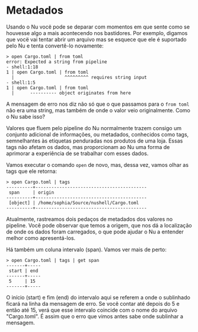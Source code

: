 # Metadados

Usando o Nu vocë pode se deparar com momentos em que sente como se houvesse algo a mais acontecendo nos bastidores. Por exemplo, digamos que vocë vai tentar abrir um arquivo mas se esquece que ele é suportado pelo Nu e tenta convertê-lo novamente:

```nu
> open Cargo.toml | from toml
error: Expected a string from pipeline
- shell:1:18
1 | open Cargo.toml | from toml
  |                   ^^^^^^^^^ requires string input
- shell:1:5
1 | open Cargo.toml | from toml
  |      ---------- object originates from here
```

A mensagem de erro nos diz não só que o que passamos para o `from toml` não era uma string, mas também de onde o valor veio originalmente. Como o Nu sabe isso?

Valores que fluem pelo pipeline do Nu normalmente trazem consigo um conjunto adicional de informações, ou metadados, conhecidos como tags, semnelhantes às etiquetas penduradas nos produtos de uma loja. Essas tags não afetam os dados, mas proporcionam ao Nu uma forma de aprimorar a experiência de se trabalhar com esses dados.

Vamos executar o comando `open` de novo, mas, dessa vez, vamos olhar as tags que ele retorna:

```nu
> open Cargo.toml | tags
----------+------------------------------------------
 span     | origin
----------+------------------------------------------
 [object] | /home/sophia/Source/nushell/Cargo.toml
----------+------------------------------------------
```

Atualmente, rastreamos dois pedaços de metadados dos valores no pipeline. Você pode observar que temos a origem, que nos dá a localização de onde os dados foram carregados, o que pode ajudar o Nu a entender melhor como apresentá-los.

Há também um coluna intervalo (span). Vamos ver mais de perto:

```nu
> open Cargo.toml | tags | get span
-------+-----
 start | end
-------+-----
 5     | 15
-------+-----
```

O início (start) e fim (end) do intervalo aqui se referem a onde o sublinhado ficará na linha da mensagem de erro. Se você contar até depois do 5 e então até 15, verá que esse intervalo coincide com o nome do arquivo "Cargo.toml". É assim que o erro que vimos antes sabe onde sublinhar a mensagem.
